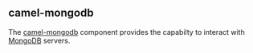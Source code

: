 ## camel-mongodb

The [camel-mongodb](http://camel.apache.org/mongodb.html) component provides the capabilty to interact with [MongoDB](http://www.mongodb.org/) servers.
